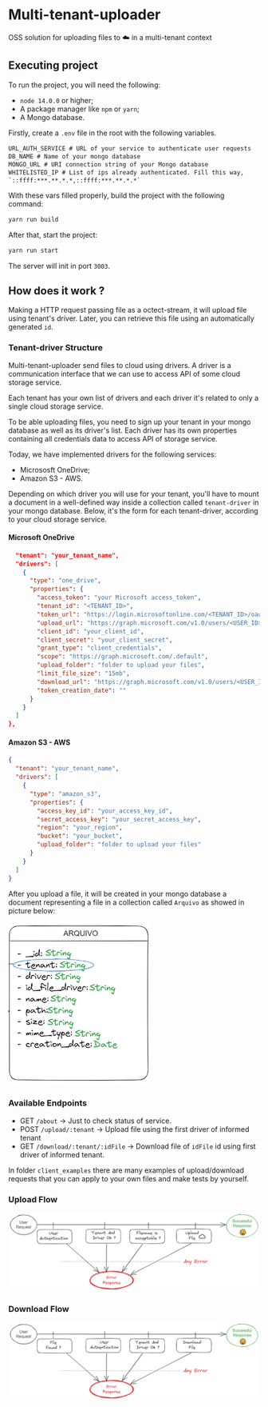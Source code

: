 # Multi-tenant-uploader
OSS solution for uploading files to ☁️  in a multi-tenant context

## Executing project

To run the project, you will need the following:
  - `node 14.0.0`  or higher;
  - A package manager like `npm` or `yarn`;
  - A Mongo database.

Firstly, create a `.env` file in the root with the following variables.
```
URL_AUTH_SERVICE # URL of your service to authenticate user requests
DB_NAME # Name of your mongo database
MONGO_URL # URI connection string of your Mongo database
WHITELISTED_IP # List of ips already authenticated. Fill this way, `::ffff:***.**.*.*,::ffff:***.**.*.*`
```

With these vars filled properly, build the project with the following command:
```bash
yarn run build
```
After that, start the project:
```bash
yarn run start
```
The server will init in port `3003`.


## How does it work ?

Making a HTTP request passing file as a octect-stream, it will upload file using  tenant's driver. Later, you can retrieve this file using an automatically generated `id`.

### Tenant-driver Structure
Multi-tenant-uploader send files to cloud using drivers. A driver is a communication interface that we can use to access API of  some cloud storage service.

Each tenant has your own list of drivers and  each driver it's related to only a single cloud storage service.

To be able uploading files, you need to sign up your tenant in your mongo database as well as its driver's list. Each driver has its own properties containing all credentials data to access API of storage service.

Today, we have implemented drivers for the following services:

  - Micrososft OneDrive;
  - Amazon S3 - AWS.

Depending on which driver you will use for your tenant, you'll have to mount a document in a well-defined way inside a collection called `tenant-driver` in your mongo database. Below, it's the form for each tenant-driver, according to your cloud storage service.

#### Microsoft OneDrive
```json
  "tenant": "your_tenant_name",
  "drivers": [
    {
      "type": "one_drive",
      "properties": {
        "access_token": "your Microsoft access_token",
        "tenant_id": "<TENANT_ID>",
        "token_url": "https://login.microsoftonline.com/<TENANT_ID>/oauth2/v2.0/token",
        "upload_url": "https://graph.microsoft.com/v1.0/users/<USER_ID>/drive/root:",
        "client_id": "your_client_id",
        "client_secret": "your_client_secret",
        "grant_type": "client_credentials",
        "scope": "https://graph.microsoft.com/.default",
        "upload_folder": "folder to upload your files",
        "limit_file_size": "15mb",
        "download_url": "https://graph.microsoft.com/v1.0/users/<USER_ID>/drive/items",
        "token_creation_date": ""
      }
    }
  ]
},
```

#### Amazon S3 - AWS
```json
{
  "tenant": "your_tenant_name",
  "drivers": [
    {
      "type": "amazon_s3",
      "properties": {
        "access_key_id": "your_access_key_id",
        "secret_access_key": "your_secret_access_key",
        "region": "your_region",
        "bucket": "your_bucket",
        "upload_folder": "folder to upload your files"
      }
    }
  ]
}
```

After you upload a file, it will be created in your mongo database a document representing a file in a collection called `Arquivo` as showed in picture below:

![Arquivo](static/arquivo.png "arquivo")


### Available Endpoints

-  GET   `/about`  -> Just to check status of service.
-  POST `/upload/:tenant`  -> Upload file using the first driver of informed tenant
-  GET `/download/:tenant/:idFile` -> Download file of `idFile` id using first driver of informed tenant.

In folder `client_examples` there are many examples of upload/download requests that you can apply to your own files and make tests by yourself.

### Upload Flow

![Upload flow](static/upload-flow.png "upload flow")


### Download Flow

![Download flow](static/download-flow.png "download flow")
